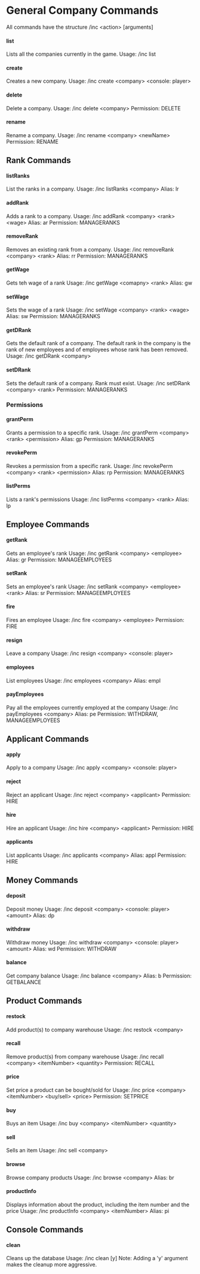 # General Company Commands
All commands have the structure /inc &lt;action&gt; [arguments]
#### list
Lists all the companies currently in the game.
Usage: /inc list

#### create
Creates a new company.
Usage: /inc create &lt;company&gt; &lt;console: player&gt;

#### delete
Delete a company.
Usage: /inc delete &lt;company&gt;
Permission: DELETE

#### rename
Rename a company.
Usage: /inc rename &lt;company&gt; &lt;newName&gt;
Permission: RENAME

## Rank Commands
#### listRanks
List the ranks in a company.
Usage: /inc listRanks &lt;company&gt;
Alias: lr

#### addRank
Adds a rank to a company.
Usage: /inc addRank &lt;company&gt; &lt;rank&gt; &lt;wage&gt;
Alias: ar
Permission: MANAGERANKS

#### removeRank
Removes an existing rank from a company.
Usage: /inc removeRank &lt;company&gt; &lt;rank&gt;
Alias: rr
Permission: MANAGERANKS

#### getWage
Gets teh wage of a rank
Usage: /inc getWage &lt;comapny&gt; &lt;rank&gt;
Alias: gw

#### setWage
Sets the wage of a rank
Usage: /inc setWage &lt;company&gt; &lt;rank&gt; &lt;wage&gt;
Alias: sw
Permission: MANAGERANKS

#### getDRank
Gets the default rank of a company. The default rank in the company is the rank of new employees and of employees whose rank has been removed.
Usage: /inc getDRank &lt;company&gt;

#### setDRank
Sets the default rank of a company. Rank must exist.
Usage: /inc setDRank &lt;company&gt; &lt;rank&gt;
Permission: MANAGERANKS

### Permissions
#### grantPerm
Grants a permission to a specific rank.
Usage: /inc grantPerm &lt;company&gt; &lt;rank&gt; &lt;permission&gt;
Alias: gp
Permission: MANAGERANKS

#### revokePerm
Revokes a permission from a specific rank.
Usage: /inc revokePerm &lt;company&gt; &lt;rank&gt; &lt;permission&gt;
Alias: rp
Permission: MANAGERANKS

#### listPerms
Lists a rank's permissions
Usage: /inc listPerms &lt;company&gt; &lt;rank&gt;
Alias: lp

## Employee Commands
#### getRank
Gets an employee's rank
Usage: /inc getRank &lt;company&gt; &lt;employee&gt;
Alias: gr
Permission: MANAGEEMPLOYEES

#### setRank
Sets an employee's rank
Usage: /inc setRank &lt;company&gt; &lt;employee&gt; &lt;rank&gt;
Alias: sr
Permission: MANAGEEMPLOYEES

#### fire
Fires an employee
Usage: /inc fire &lt;company&gt; &lt;employee&gt;
Permission: FIRE

#### resign
Leave a company
Usage: /inc resign &lt;company&gt; &lt;console: player&gt;

#### employees
List employees
Usage: /inc employees &lt;company&gt;
Alias: empl

#### payEmployees
Pay all the employees currently employed at the company
Usage: /inc payEmployees &lt;company&gt;
Alias: pe
Permission: WITHDRAW, MANAGEEMPLOYEES

## Applicant Commands
#### apply
Apply to a company
Usage: /inc apply &lt;company&gt; &lt;console: player&gt;

#### reject
Reject an applicant
Usage: /inc reject &lt;company&gt; &lt;applicant&gt;
Permission: HIRE

#### hire
Hire an applicant
Usage: /inc hire &lt;company&gt; &lt;applicant&gt;
Permission: HIRE

#### applicants
List applicants
Usage: /inc applicants &lt;company&gt;
Alias: appl
Permission: HIRE

## Money Commands
#### deposit
Deposit money
Usage: /inc deposit &lt;company&gt; &lt;console: player&gt; &lt;amount&gt;
Alias: dp

#### withdraw
Withdraw money
Usage: /inc withdraw &lt;company&gt; &lt;console: player&gt; &lt;amount&gt;
Alias: wd
Permission: WITHDRAW

#### balance
Get company balance
Usage: /inc balance &lt;company&gt;
Alias: b
Permission: GETBALANCE

## Product Commands
#### restock
Add product(s) to company warehouse
Usage: /inc restock &lt;company&gt;

#### recall
Remove product(s) from company warehouse
Usage: /inc recall &lt;company&gt; &lt;itemNumber&gt; &lt;quantity&gt;
Permission: RECALL

#### price
Set price a product can be bought/sold for
Usage: /inc price &lt;company&gt; &lt;itemNumber&gt; &lt;buy/sell&gt; &lt;price&gt;
Permission: SETPRICE

#### buy
Buys an item
Usage: /inc buy &lt;company&gt; &lt;itemNumber&gt; &lt;quantity&gt;

#### sell
Sells an item
Usage: /inc sell &lt;company&gt;

#### browse
Browse company products
Usage: /inc browse &lt;company&gt;
Alias: br

#### productInfo
Displays information about the product, including the item number and the price
Usage: /inc productInfo &lt;company&gt; &lt;itemNumber&gt;
Alias: pi

## Console Commands
#### clean
Cleans up the database
Usage: /inc clean [y]
Note: Adding a 'y' argument makes the cleanup more aggressive.
